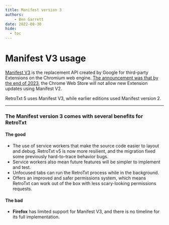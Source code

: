 ```yaml
---
title: Manifest version 3
authors:
    - Ben Garrett
date: 2022-08-30
hide:
  - toc
---
```

# Manifest V3 usage

[Manifest V3](https://developer.chrome.com/docs/extensions/mv3/intro/) is the replacement API created by Google for third-party Extensions on the Chromium web engine. [The announcement was that by the end of 2023](https://developer.chrome.com/docs/extensions/mv3/mv2-sunset/), the Chrome Web Store will not allow new Extension updates using Manifest V2.

RetroTxt 5 uses Manifest V3, while earlier editions used Manifest version 2.

---

### The Manifest version 3 comes with several benefits for RetroTxt

#### The good

- The use of service workers that make the source code easier to layout and debug. RetroTxt v5 is now more resilient, and the migration fixed some previously hard-to-trace behavior bugs.
- Service workers also mean future features will be simpler to implement and test.
- Unfocused tabs can run the RetroTxt process while in the background.
- Offers an improved and safer permissions system, which means RetroTxt can work out of the box with less scary-looking permissions requests.

#### The bad

- __Firefox__ has limited support for Manifest V3, and there is no timeline for its full implementation.

